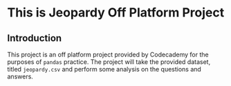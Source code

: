 # This is Jeopardy Off Platform Project

## Introduction

This project is an off platform project provided by Codecademy for the purposes of `pandas` practice. The project will take the provided dataset, titled `jeopardy.csv` and perform some analysis on the questions and answers.